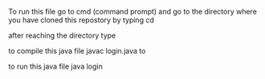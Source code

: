 To run this file go to cmd (command prompt) 
and go to the directory where you have cloned this repostory
by typing cd <directory>

after reaching the directory type 

to compile this java file
javac login.java to 

to run this java file
java login